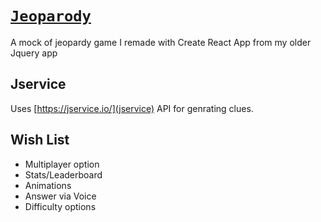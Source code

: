 # [`Jeoparody`](https://jeoparody.projekjv.dev/)
 A mock of jeopardy game I remade with Create React App from my older Jquery app

## Jservice 

Uses [https://jservice.io/](jservice) API for genrating clues.

## Wish List
<ul>
    <li>Multiplayer option</li>
    <li>Stats/Leaderboard</li>
    <li>Animations</li>
    <li>Answer via Voice</li>
    <li>Difficulty options</li>

</ul>